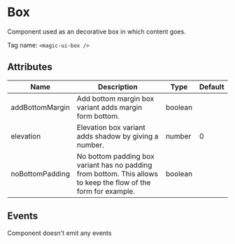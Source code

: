 # Box

Component used as an decorative box in which content goes.

Tag name: `<magic-ui-box />`

## Attributes

| Name            | Description                                                                                                     | Type    | Default |
| --------------- | --------------------------------------------------------------------------------------------------------------- | ------- | ------- |
| addBottomMargin | Add bottom margin box variant adds margin form bottom.                                                          | boolean |
| elevation       | Elevation box variant adds shadow by giving a number.                                                           | number  | 0       |
| noBottomPadding | No bottom padding box variant has no padding from bottom. This allows to keep the flow of the form for example. | boolean |

## Events

Component doesn't emit any events
